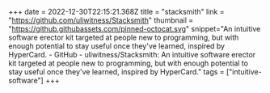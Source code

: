 +++
date = 2022-12-30T22:15:21.368Z
title = "stacksmith"
link = "https://github.com/uliwitness/Stacksmith"
thumbnail = "https://github.githubassets.com/pinned-octocat.svg"
snippet="An intuitive software erector kit targeted at people new to programming, but with enough potential to stay useful once they've learned, inspired by HyperCard. - GitHub - uliwitness/Stacksmith: An intuitive software erector kit targeted at people new to programming, but with enough potential to stay useful once they've learned, inspired by HyperCard."
tags = ["intuitive-software"]
+++

